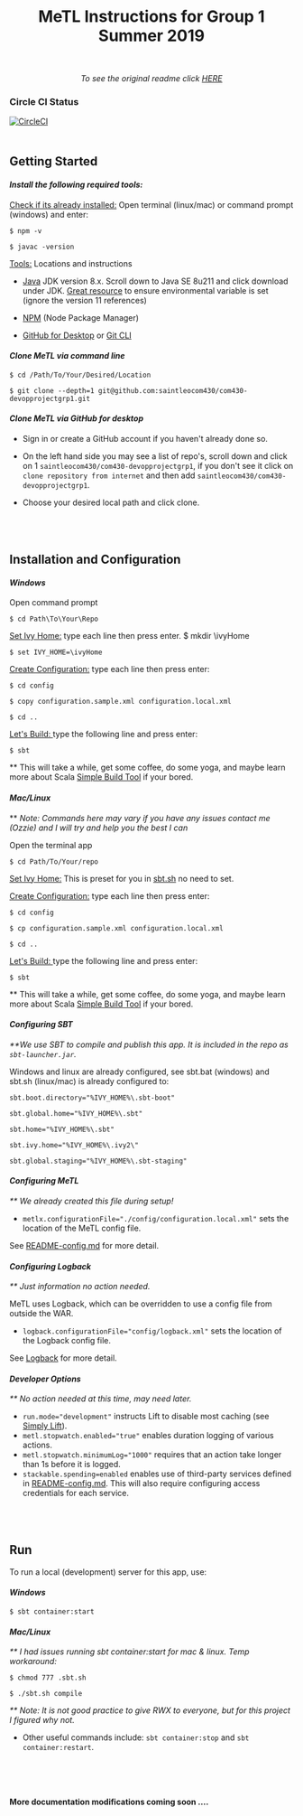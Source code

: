 # <div style='text-align: center' >MeTL Instructions for Group 1 Summer 2019</div>

<div style='text-align: center; margin-top: 50px' ><em>To see the original readme click <a href='./README-ORIGINAL.md'>HERE</a></em></div>

### Circle CI Status

[![CircleCI](https://circleci.com/gh/saintleocom430/com430-devopprojectgrp1.svg?style=svg&circle-token=308fc48a52f975c5619922e850e96ccce3484fa2)](https://circleci.com/gh/saintleocom430/com430-devopprojectgrp1)

<div style='margin-top: 50px'></div>

## Getting Started

#### <em>Install the following required tools:</em>

<u>Check if its already installed:</u> Open terminal (linux/mac) or command prompt (windows) and enter:

    $ npm -v

    $ javac -version

<u>Tools:</u> Locations and instructions

- [Java](www.oracle.com/technetwork/java/javase/downloads) JDK version 8.x. Scroll down to Java SE 8u211 and click download under JDK. [Great resource](https://www3.ntu.edu.sg/home/ehchua/programming/howto/JDK_Howto.html) to ensure environmental variable is set (ignore the version 11 references)

- [NPM](https://www.npmjs.com/get-npm) (Node Package Manager)

- [GitHub for Desktop](https://desktop.github.com/) or [Git CLI](https://help.github.com/en/articles/set-up-git)

#### <em>Clone MeTL via command line</em>

    $ cd /Path/To/Your/Desired/Location

    $ git clone --depth=1 git@github.com:saintleocom430/com430-devopprojectgrp1.git

#### <em>Clone MeTL via GitHub for desktop</em>

- Sign in or create a GitHub account if you haven't already done so.

- On the left hand side you may see a list of repo's, scroll down and click on 1 `saintleocom430/com430-devopprojectgrp1`, if you don't see it click on `clone repository from internet` and then add `saintleocom430/com430-devopprojectgrp1`.

- Choose your desired local path and click clone.

<div style='margin-top: 80px'></div>

## Installation and Configuration

#### <em>Windows</em>

Open command prompt

    $ cd Path\To\Your\Repo

<u>Set Ivy Home:</u> type each line then press enter.
$ mkdir \ivyHome
    
    $ set IVY_HOME=\ivyHome

<u>Create Configuration:</u> type each line then press enter:

    $ cd config

    $ copy configuration.sample.xml configuration.local.xml

    $ cd ..

<u>Let's Build: </u> type the following line and press enter:

    $ sbt

\*\* This will take a while, get some coffee, do some yoga, and maybe learn more about Scala [Simple Build Tool](https://www.scala-sbt.org/) if your bored.

#### <em>Mac/Linux</em>

\*\* <em>Note: Commands here may vary if you have any issues contact me (Ozzie) and I will try and help you the best I can</em>

Open the terminal app

    $ cd Path/To/Your/repo

<u>Set Ivy Home:</u> This is preset for you in [sbt.sh](./sbt.sh) no need to set.

<u>Create Configuration:</u> type each line then press enter:

    $ cd config

    $ cp configuration.sample.xml configuration.local.xml

    $ cd ..

<u>Let's Build: </u> type the following line and press enter:

    $ sbt

\*\* This will take a while, get some coffee, do some yoga, and maybe learn more about Scala [Simple Build Tool](https://www.scala-sbt.org/) if your bored.

#### <em>Configuring SBT</em>

<em>\*\*We use SBT to compile and publish this app. It is included in the repo as `sbt-launcher.jar`.</em>

Windows and linux are already configured, see sbt.bat (windows) and sbt.sh (linux/mac) is already configured to:

    sbt.boot.directory="%IVY_HOME%\.sbt-boot"

    sbt.global.home="%IVY_HOME%\.sbt"

    sbt.home="%IVY_HOME%\.sbt"

    sbt.ivy.home="%IVY_HOME%\.ivy2\"

    sbt.global.staging="%IVY_HOME%\.sbt-staging"

#### <em>Configuring MeTL</em>

<em>\*\* We already created this file during setup!</em>

- `metlx.configurationFile="./config/configuration.local.xml"` sets the location of the MeTL config file.

See [README-config.md](README-config.md) for more detail.

#### <em>Configuring Logback</em>

<em>\*\* Just information no action needed.</em>

MeTL uses Logback, which can be overridden to use a config file from outside the WAR.

- `logback.configurationFile="config/logback.xml"` sets the location of the Logback config file.

See [Logback](https://logback.qos.ch/manual/index.html) for more detail.

#### <em>Developer Options</em>

<em>\*\* No action needed at this time, may need later.</em>

- `run.mode="development"` instructs Lift to disable most caching (see [Simply Lift](https://simply.liftweb.net/index-3.1.html#toc-Subsection-3.1.2)).
- `metl.stopwatch.enabled="true"` enables duration logging of various actions.
- `metl.stopwatch.minimumLog="1000"` requires that an action take longer than 1s before it is logged.
- `stackable.spending=enabled` enables use of third-party services defined in [README-config.md](README-config.md). This will also require configuring access credentials for each service.

<div style='margin-top: 80px'></div>

## Run

To run a local (development) server for this app, use:

#### <em>Windows</em>

    $ sbt container:start

#### <em>Mac/Linux</em>

<em>\*\* I had issues running sbt container:start for mac & linux. Temp workaround:</em>

    $ chmod 777 .sbt.sh

    $ ./sbt.sh compile

<em>\*\* Note: It is not good practice to give RWX to everyone, but for this project I figured why not.</em>

- Other useful commands include: `sbt container:stop` and `sbt container:restart`.

<div style='margin-top: 80px'></div>

#### More documentation modifications coming soon ....
